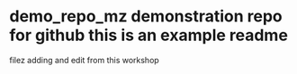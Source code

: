 # demo_repo_mz demonstration repo for github this is an example readme
filez adding and edit from this workshop

